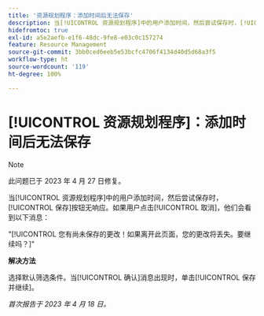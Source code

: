 ```yaml
---
title: '资源规划程序：添加时间后无法保存'
description: 当[!UICONTROL 资源规划程序]中的用户添加时间，然后尝试保存时，[!UICONTROL 保存]按钮无响应。如果该用户单击[!UICONTROL 取消]，则将看到一条关于未保存更改的消息。
hidefromtoc: true
exl-id: a5e2aefb-e1f6-48dc-9fe8-e03c0c157274
feature: Resource Management
source-git-commit: 3bb0ced6eeb5e53bcfc4706f4134d40d5d68a3f5
workflow-type: ht
source-wordcount: '119'
ht-degree: 100%

---
```


# [!UICONTROL 资源规划程序]：添加时间后无法保存

>[!NOTE]
>
>此问题已于 2023 年 4 月 27 日修复。

当[!UICONTROL 资源规划程序]中的用户添加时间，然后尝试保存时，[!UICONTROL 保存]按钮无响应。如果用户点击[!UICONTROL 取消]，他们会看到以下消息：

&quot;[!UICONTROL 您有尚未保存的更改！如果离开此页面，您的更改将丢失。要继续吗？]&quot;

**解决方法**

选择默认筛选条件。当[!UICONTROL 确认]消息出现时，单击[!UICONTROL 保存并继续]。

_首次报告于 2023 年 4 月 18 日。_
